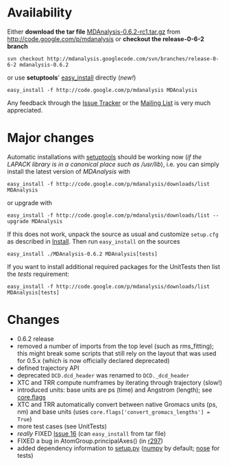 # Availability #

Either **download the tar file** [MDAnalysis-0.6.2-rc1.tar.gz](http://code.google.com/p/mdanalysis/downloads/detail?name=MDAnalysis-0.6.2-rc1.tar.gz) from http://code.google.com/p/mdanalysis or **checkout the release-0-6-2 branch**
```
svn checkout http://mdanalysis.googlecode.com/svn/branches/release-0-6-2 mdanalysis-0.6.2
```
or use **setuptools**' [easy\_install](http://peak.telecommunity.com/DevCenter/EasyInstall) directly (_new!_)
```
easy_install -f http://code.google.com/p/mdanalysis MDAnalysis
```

Any feedback through the [Issue Tracker](http://code.google.com/p/mdanalysis/issues/list) or the [Mailing List](http://groups.google.com/group/mdnalysis-discussion) is very much appreciated.


# Major changes #

Automatic installations with [setuptools](http://trac.edgewall.org/wiki/setuptools) should be working now (_if the LAPACK library is in a canonical place such as /usr/lib_), i.e. you can simply install the latest version of _MDAnalysis_ with
```
easy_install -f http://code.google.com/p/mdanalysis/downloads/list MDAnalysis
```
or upgrade with
```
easy_install -f http://code.google.com/p/mdanalysis/downloads/list --upgrade MDAnalysis
```
If this does not work, unpack the source as usual and customize `setup.cfg` as described in [Install](Install). Then run `easy_install` on the sources
```
easy_install ./MDAnalysis-0.6.2 MDAnalysis[tests]
```

If you want to install additional required packages for the UnitTests then list the _tests_ requirement:
```
easy_install -f http://code.google.com/p/mdanalysis/downloads/list MDAnalysis[tests]
```

# Changes #

  * 0.6.2 release
  * removed a number of imports from the top level (such as rms\_fitting); this might break some scripts that still rely on the layout that was used for 0.5.x (which is now officially declared deprecated)
  * defined trajectory API
  * deprecated `DCD.dcd_header` was renamed to `DCD._dcd_header`
  * XTC and TRR compute numframes by iterating through trajectory (slow!)
  * introduced units: base units are ps (time) and Angstrom (length); see [core.flags](http://code.google.com/p/mdanalysis/source/browse/branches/release-0-6-2/MDAnalysis/core/__init__.py#199)
  * XTC and TRR automatically convert between native Gromacs units (ps, nm) and base units (uses `core.flags['convert_gromacs_lengths'] = True`)
  * more test cases (see UnitTests)
  * _really_ FIXED [Issue 16](https://code.google.com/p/mdanalysis/issues/detail?id=16) (can `easy_install` from tar file)
  * FIXED a bug in AtomGroup.principalAxes() (in [r297](https://code.google.com/p/mdanalysis/source/detail?r=297))
  * added dependency information to [setup.py](http://code.google.com/p/mdanalysis/source/browse/branches/release-0-6-2/setup.py) ([numpy](http://numpy.scipy.org) by default; [nose](http://somethingaboutorange.com/mrl/projects/nose) for tests)
